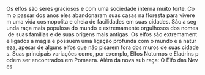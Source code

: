 Os elfos são seres graciosos e com uma sociedade interna muito forte. Com o passar dos anos eles abandonaram suas casas na floresta para viverem uma vida cosmopolita e cheia de facilidades em suas cidades. São a segunda raça mais populosa do mundo e extremamente orgulhosos dos nomes de suas famílias e de suas origens mais antigas. Os elfos são extremamente ligados a magia e possuem uma ligação profunda com o mundo e a natureza, apesar de alguns elfos que não pisarem fora dos muros de suas cidades. Suas principais variações como, por exemplo, Elfos Noturnos e Eladrins podem ser encontrados em Pomaera. Além da nova sub raça: O Elfo das Neves
